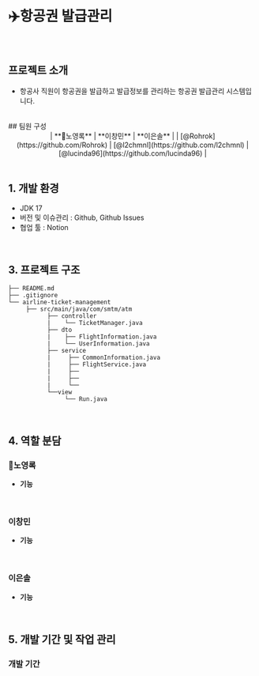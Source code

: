 # ✈️항공권 발급관리

<br>

## 프로젝트 소개
- 항공사 직원이 항공권을 발급하고 발급정보를 관리하는 항공권 발급관리 시스템입니다.

<br>
## 팀원 구성
<div align="center">
     | **👑노영록** | **이창민** | **이은솔** |
     | [@Rohrok](https://github.com/Rohrok) | [@l2chmnl](https://github.com/l2chmnl) | [@lucinda96](https://github.com/lucinda96) | 
</div>

<br>

## 1. 개발 환경
- JDK 17
- 버전 및 이슈관리 : Github, Github Issues
- 협업 툴 : Notion

<br>

## 3. 프로젝트 구조
```
├── README.md
├── .gitignore
└── airline-ticket-management
     ├── src/main/java/com/smtm/atm
           ├── controller  
           |    └── TicketManager.java   
           ├── dto  
           |    ├── FlightInformation.java
           |    └── UserInformation.java
           ├── service 
           |     ├── CommonInformation.java
           |     ├── FlightService.java
           |     ├──
           |     ├──
           |     └──
           └──view
                └── Run.java

```

<br>

## 4. 역할 분담
### 👑노영록

- **기능**

  <br>
  
### 이창민

- **기능**

  <br>
  
### 이은솔

- **기능**

  <br>


## 5. 개발 기간 및 작업 관리

### 개발 기간
